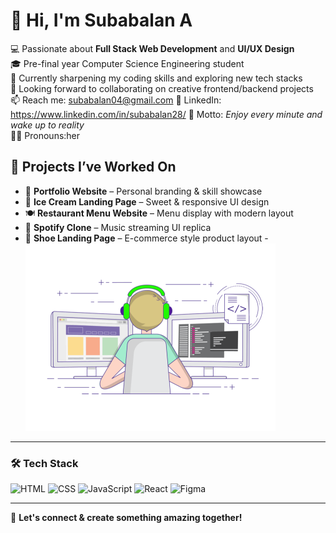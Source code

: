 

# 👋 Hi, I'm Subabalan A

💻 Passionate about **Full Stack Web Development** and **UI/UX Design**  
🎓 Pre-final year Computer Science Engineering student  
🌱 Currently sharpening my coding skills and exploring new tech stacks  
🤝 Looking forward to collaborating on creative frontend/backend projects  
📫 Reach me: subabalan04@gmail.com 
🔗 LinkedIn: https://www.linkedin.com/in/subabalan28/
🧠 Motto: *Enjoy every minute and wake up to reality*  
👩‍💻 Pronouns:her  

## 🚀 Projects I’ve Worked On
- 🎨 **Portfolio Website** – Personal branding & skill showcase  
- 🍨 **Ice Cream Landing Page** – Sweet & responsive UI design  
- 🍽️ **Restaurant Menu Website** – Menu display with modern layout  
- 🎵 **Spotify Clone** – Music streaming UI replica  
- 👟 **Shoe Landing Page** – E-commerce style product layout
-<img src="git.gif" alt="Git Demo" width="400" height="300"/>



---

### 🛠️ Tech Stack
![HTML](https://img.shields.io/badge/-HTML5-E34F26?logo=html5&logoColor=white)
![CSS](https://img.shields.io/badge/-CSS3-1572B6?logo=css3)
![JavaScript](https://img.shields.io/badge/-JavaScript-F7DF1E?logo=javascript&logoColor=black)
![React](https://img.shields.io/badge/-React-61DAFB?logo=react)
![Figma](https://img.shields.io/badge/-Figma-F24E1E?logo=figma&logoColor=white)

---

📌 **Let's connect & create something amazing together!**
